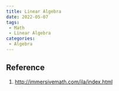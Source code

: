 ```yaml
---
title: Linear Algebra
date: 2022-05-07
tags:
 - Math
 - Linear Algebra
categories:
 - Algebra
---
```


## Reference
1. <http://immersivemath.com/ila/index.html>